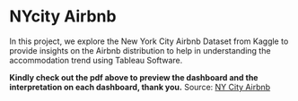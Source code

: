 # NYcity Airbnb
In this project, we explore the New York City Airbnb Dataset from Kaggle to provide insights on the Airbnb distribution to help in understanding the accommodation trend using Tableau Software. 

**Kindly check out the pdf above to preview the dashboard and the interpretation on each dashboard, thank you.**
Source: [NY City Airbnb](https://www.kaggle.com/dgomonov/new-york-city-airbnb-open-data)

